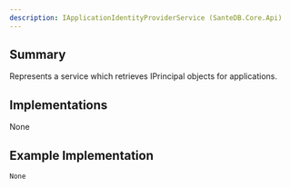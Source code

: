 ```yaml
---
description: IApplicationIdentityProviderService (SanteDB.Core.Api)
---
```


## Summary
Represents a service which retrieves IPrincipal objects for applications.

## Implementations

None

## Example Implementation
```
None
```
